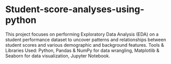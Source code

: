 # Student-score-analyses-using-python
This project focuses on performing Exploratory Data Analysis (EDA) on a student performance dataset to uncover patterns and relationships between student scores and various demographic and background features.
Tools & Libraries Used:
Python,
Pandas & NumPy for data wrangling,
Matplotlib & Seaborn for data visualization,
Jupyter Notebook.
